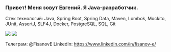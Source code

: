 ### Привет! Меня зовут Евгений. Я Java-разработчик.

Стек технологий: Java, Spring Boot, Spring Data, Maven, Lombok, Mockito, JUnit, AssertJ, SLF4J, Docker, PostgreSQL, SQL, Git

![](https://github-profile-summary-cards.vercel.app/api/cards/stats?username=FisanovE&theme=tokyonight)
![](https://github-profile-summary-cards.vercel.app/api/cards/repos-per-language?username=FisanovE&theme=tokyonight)

Телеграм: @FisanovE      LinkedIn: https://www.linkedin.com/in/fisanov-e/
